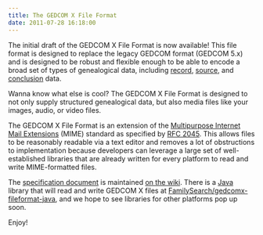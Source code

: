 ```yaml
---
title: The GEDCOM X File Format
date: 2011-07-28 16:18:00
---
```


The initial draft of the GEDCOM X File Format is now available! This file format is designed to replace the legacy GEDCOM format 
(GEDCOM 5.x) and is designed to be robust and flexible enough to be able to encode a broad set of types of
genealogical data, including [record](http://www.gedcomx.org/Record-Profile.html), [source](http://www.gedcomx.org/Source-Profile.html), 
and [conclusion](http://www.gedcomx.org/Conclusion-Profile.html) data.

Wanna know what else is cool? The GEDCOM X File Format is designed to not only supply structured genealogical data, but also media files
like your images, audio, or video files.

The GEDCOM X File Format is an extension of the [Multipurpose Internet Mail Extensions](http://en.wikipedia.org/wiki/MIME)
(MIME) standard as specified by [RFC 2045](http://tools.ietf.org/html/rfc2045). This allows files to be reasonably
readable via a text editor and removes a lot of obstructions to implementation because developers can leverage a large
set of well-established libraries that are already written for every platform to read and write MIME-formatted files.

The [specification document](http://www.gedcomx.org/File-Format.html) is maintained 
[on the wiki](https://github.com/FamilySearch/gedcomx/wiki/File-Format). There is a [Java](http://java.sun.com) library that will
read and write GEDCOM X files at [FamilySearch/gedcomx-fileformat-java](https://github.com/FamilySearch/gedcomx-fileformat-java), 
and we hope to see libraries for other platforms pop up soon.

Enjoy!
